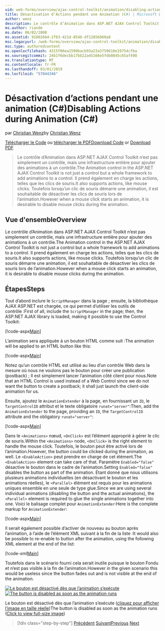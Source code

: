 ```yaml
---
uid: web-forms/overview/ajax-control-toolkit/animation/disabling-actions-during-animation-cs
title: Désactivation d’Actions pendant une Animation (C#) | Microsoft Docs
author: wenz
description: Le contrôle d’Animation dans ASP.NET AJAX Control Toolkit n’est pas simplement un contrôle, mais une infrastructure entière pour ajouter des animations à un contrôle. Il prend également en charge d’action...
ms.author: riande
ms.date: 06/02/2008
ms.assetid: 918026b4-2f63-421d-8546-df12856960a8
msc.legacyurl: /web-forms/overview/ajax-control-toolkit/animation/disabling-actions-during-animation-cs
msc.type: authoredcontent
ms.openlocfilehash: 4315f06ea1599bacb93a23a3759610e19754cfba
ms.sourcegitcommit: 24b1f6decbb17bb22a45166e5fdb0845c65af498
ms.translationtype: MT
ms.contentlocale: fr-FR
ms.lasthandoff: 03/01/2019
ms.locfileid: "57044346"
---
```

<a name="disabling-actions-during-animation-c"></a><span data-ttu-id="5c13e-104">Désactivation d’actions pendant une animation (C#)</span><span class="sxs-lookup"><span data-stu-id="5c13e-104">Disabling Actions during Animation (C#)</span></span>
====================
<span data-ttu-id="5c13e-105">par [Christian Wenz](https://github.com/wenz)</span><span class="sxs-lookup"><span data-stu-id="5c13e-105">by [Christian Wenz](https://github.com/wenz)</span></span>

<span data-ttu-id="5c13e-106">[Télécharger le Code](http://download.microsoft.com/download/f/9/a/f9a26acd-8df4-4484-8a18-199e4598f411/Animation7.cs.zip) ou [télécharger le PDF](http://download.microsoft.com/download/6/7/1/6718d452-ff89-4d3f-a90e-c74ec2d636a3/animation7CS.pdf)</span><span class="sxs-lookup"><span data-stu-id="5c13e-106">[Download Code](http://download.microsoft.com/download/f/9/a/f9a26acd-8df4-4484-8a18-199e4598f411/Animation7.cs.zip) or [Download PDF](http://download.microsoft.com/download/6/7/1/6718d452-ff89-4d3f-a90e-c74ec2d636a3/animation7CS.pdf)</span></span>

> <span data-ttu-id="5c13e-107">Le contrôle d’Animation dans ASP.NET AJAX Control Toolkit n’est pas simplement un contrôle, mais une infrastructure entière pour ajouter des animations à un contrôle.</span><span class="sxs-lookup"><span data-stu-id="5c13e-107">The Animation control in the ASP.NET AJAX Control Toolkit is not just a control but a whole framework to add animations to a control.</span></span> <span data-ttu-id="5c13e-108">Il prend également en charge les actions, telles que les clics de souris.</span><span class="sxs-lookup"><span data-stu-id="5c13e-108">It also supports actions, like mouse clicks.</span></span> <span data-ttu-id="5c13e-109">Toutefois lorsqu’un clic de souris démarre une animation, il est souhaitable de désactiver les clics de souris lors de l’animation.</span><span class="sxs-lookup"><span data-stu-id="5c13e-109">However when a mouse click starts an animation, it is desirable to disable mouse clicks during the animation.</span></span>


## <a name="overview"></a><span data-ttu-id="5c13e-110">Vue d'ensemble</span><span class="sxs-lookup"><span data-stu-id="5c13e-110">Overview</span></span>

<span data-ttu-id="5c13e-111">Le contrôle d’Animation dans ASP.NET AJAX Control Toolkit n’est pas simplement un contrôle, mais une infrastructure entière pour ajouter des animations à un contrôle.</span><span class="sxs-lookup"><span data-stu-id="5c13e-111">The Animation control in the ASP.NET AJAX Control Toolkit is not just a control but a whole framework to add animations to a control.</span></span> <span data-ttu-id="5c13e-112">Il prend également en charge les actions, telles que les clics de souris.</span><span class="sxs-lookup"><span data-stu-id="5c13e-112">It also supports actions, like mouse clicks.</span></span> <span data-ttu-id="5c13e-113">Toutefois lorsqu’un clic de souris démarre une animation, il est souhaitable de désactiver les clics de souris lors de l’animation.</span><span class="sxs-lookup"><span data-stu-id="5c13e-113">However when a mouse click starts an animation, it is desirable to disable mouse clicks during the animation.</span></span>

## <a name="steps"></a><span data-ttu-id="5c13e-114">Étapes</span><span class="sxs-lookup"><span data-stu-id="5c13e-114">Steps</span></span>

<span data-ttu-id="5c13e-115">Tout d’abord inclure le `ScriptManager` dans la page ; ensuite, la bibliothèque AJAX ASP.NET est chargée, ce qui permet d’utiliser les outils de contrôle :</span><span class="sxs-lookup"><span data-stu-id="5c13e-115">First of all, include the `ScriptManager` in the page; then, the ASP.NET AJAX library is loaded, making it possible to use the Control Toolkit:</span></span>

[!code-aspx[Main](disabling-actions-during-animation-cs/samples/sample1.aspx)]

<span data-ttu-id="5c13e-116">L’animation sera appliquée à un bouton HTML comme suit :</span><span class="sxs-lookup"><span data-stu-id="5c13e-116">The animation will be applied to an HTML button like this:</span></span>

[!code-aspx[Main](disabling-actions-during-animation-cs/samples/sample2.aspx)]

<span data-ttu-id="5c13e-117">Notez qu’un contrôle HTML est utilisé au lieu d’un contrôle Web dans la mesure où nous ne voulons pas le bouton pour créer une publication (postback) ; Il est simplement lancer l’animation côté client pour nous.</span><span class="sxs-lookup"><span data-stu-id="5c13e-117">Note that an HTML Control is used instead of a Web Control since we do not want the button to create a postback; it shall just launch the client-side animation for us.</span></span>

<span data-ttu-id="5c13e-118">Ensuite, ajoutez le `AnimationExtender` à la page, en fournissant un `ID`, le `TargetControlID` attribut et le texte obligatoire `runat="server"`:</span><span class="sxs-lookup"><span data-stu-id="5c13e-118">Then, add the `AnimationExtender` to the page, providing an `ID`, the `TargetControlID` attribute and the obligatory `runat="server"`:</span></span>

[!code-aspx[Main](disabling-actions-during-animation-cs/samples/sample3.aspx)]

<span data-ttu-id="5c13e-119">Dans le `<Animations>` nœud, `<OnClick>` est l’élément approprié à gérer le clic de souris.</span><span class="sxs-lookup"><span data-stu-id="5c13e-119">Within the `<Animations>` node, `<OnClick>` is the right element to handle the mouse click.</span></span> <span data-ttu-id="5c13e-120">Toutefois, le bouton peut être activé lors de l’animation.</span><span class="sxs-lookup"><span data-stu-id="5c13e-120">However, the button could be clicked during the animation, as well.</span></span> <span data-ttu-id="5c13e-121">Le `<EnableAction>` peut prendre en charge de cet élément.</span><span class="sxs-lookup"><span data-stu-id="5c13e-121">The `<EnableAction>` element can take care of that.</span></span> <span data-ttu-id="5c13e-122">Paramètre `Enabled="false"` désactive le bouton dans le cadre de l’animation.</span><span class="sxs-lookup"><span data-stu-id="5c13e-122">Setting `Enabled="false"` disables the button as part of the animation.</span></span> <span data-ttu-id="5c13e-123">Étant donné que nous utilisons plusieurs animations individuelles (en désactivant le bouton et les animations réelles), le `<Parallel>` élément est requis pour les animations uniques ensemble en une seule de type glue.</span><span class="sxs-lookup"><span data-stu-id="5c13e-123">Since we are using several individual animations (disabling the button and the actual animations), the `<Parallel>` element is required to glue the single animations together into one.</span></span> <span data-ttu-id="5c13e-124">Voici le balisage complet pour `AnimationExtender`:</span><span class="sxs-lookup"><span data-stu-id="5c13e-124">Here is the complete markup for `AnimationExtender`:</span></span>

[!code-aspx[Main](disabling-actions-during-animation-cs/samples/sample4.aspx)]

<span data-ttu-id="5c13e-125">Il serait également possible d’activer de nouveau au bouton après l’animation, à l’aide de l’élément XML suivant à la fin de la liste :</span><span class="sxs-lookup"><span data-stu-id="5c13e-125">It would also be possible to re-enable to button after the animation, using the following XML element at the end of the list:</span></span>

[!code-xml[Main](disabling-actions-during-animation-cs/samples/sample5.xml)]

<span data-ttu-id="5c13e-126">Toutefois dans le scénario fourni cela serait inutile puisque le bouton Fondu et n’est pas visible à la fin de l’animation.</span><span class="sxs-lookup"><span data-stu-id="5c13e-126">However in the given scenario this would be useless since the button fades out and is not visible at the end of the animation.</span></span>


<span data-ttu-id="5c13e-127">[![Le bouton est désactivé dès que l’animation s’exécute](disabling-actions-during-animation-cs/_static/image2.png)](disabling-actions-during-animation-cs/_static/image1.png)</span><span class="sxs-lookup"><span data-stu-id="5c13e-127">[![The button is disabled as soon as the animation runs](disabling-actions-during-animation-cs/_static/image2.png)](disabling-actions-during-animation-cs/_static/image1.png)</span></span>

<span data-ttu-id="5c13e-128">Le bouton est désactivé dès que l’animation s’exécute ([cliquez pour afficher l’image en taille réelle](disabling-actions-during-animation-cs/_static/image3.png))</span><span class="sxs-lookup"><span data-stu-id="5c13e-128">The button is disabled as soon as the animation runs ([Click to view full-size image](disabling-actions-during-animation-cs/_static/image3.png))</span></span>

> [!div class="step-by-step"]
> <span data-ttu-id="5c13e-129">[Précédent](animating-in-response-to-user-interaction-cs.md)
> [Suivant](triggering-an-animation-in-another-control-cs.md)</span><span class="sxs-lookup"><span data-stu-id="5c13e-129">[Previous](animating-in-response-to-user-interaction-cs.md)
[Next](triggering-an-animation-in-another-control-cs.md)</span></span>
